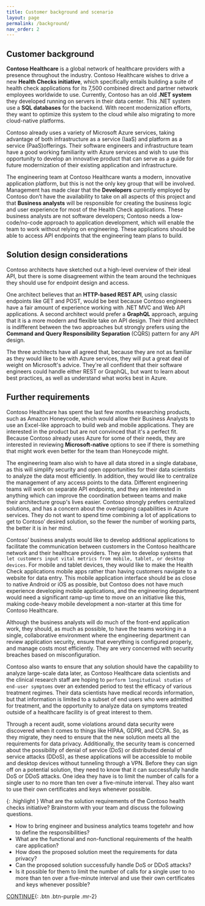 ```yaml
---
title: Customer background and scenario
layout: page
permalink: /background/
nav_order: 2
---
```


## Customer background
**Contoso Healthcare** is a global network of healthcare providers with a presence throughout the industry. Contoso Healthcare wishes to drive a new **Health Checks initiative**, which specifically entails building a suite of health check applications for its 7,500 combined direct and partner network employees worldwide to use. Currently, Contoso has an old **.NET system** they developed running on servers in their data center. This .NET system use a **SQL databases** for the backend. With recent modernization efforts, they want to optimize this system to the cloud while also migrating to more cloud-native platforms.

Contoso already uses a variety of Microsoft Azure services, taking advantage of both infrastructure as a service (IaaS) and platform as a service (PaaS)offerings. Their software engineers and infrastructure team have a good working familiarity with Azure services and wish to use this opportunity to develop an innovative product that can serve as a guide for future modernization of their existing application and infrastructure.

The engineering team at Contoso Healthcare wants a modern, innovative application platform, but this is not the only key group that will be involved. Management has made clear that the **Developers** currently employed by Contoso don’t have the availability to take on all aspects of this project and that **Business analysts** will be responsible for creating the business logic and user experience for most of the Health Check applications. These business analysts are not software developers; Contoso needs a low-code/no-code approach to application development, which will enable the team to work without relying on engineering. These applications should be able to access API endpoints that the engineering team plans to build.


## Solution design considerations
Contoso architects have sketched out a high-level overview of their ideal API, but there is some disagreement within the team around the techniques they should use for endpoint design and access. 

One architect believes that an **HTTP-based REST API**, using classic endpoints like GET and POST, would be best because Contoso engineers have a fair amount of experience working with .NET MVC and Web API applications. 
A second architect would prefer a **GraphQL** approach, arguing that it is a more modern and flexible take on API design. 
Their third architect is indifferent between the two approaches but strongly prefers using the **Command and Query Responsibility Separation** (CQRS) pattern for any API design. 

The three architects have all agreed that, because they are not as familiar as they would like to be with Azure services, they will put a great deal of weight on Microsoft's advice. They're all confident that their software engineers could handle either REST or GraphQL, but want to learn about best practices, as well as understand what works best in Azure.


## Further requirements
Contoso Healthcare has spent the last few months researching products, such as Amazon Honeycode, which would allow their Business Analysts to use an Excel-like approach to build web and mobile applications. They are interested in the product but are not convinced that it's a perfect fit. Because Contoso already uses Azure for some of their needs, they are interested in reviewing **Microsoft-native** options to see if there is something that might work even better for the team than Honeycode might. 

The engineering team also wish to have all data stored in a single database, as this will simplify security and open opportunities for their data scientists to analyze the data most efficiently. In addition, they would like to centralize the management of any access points to the data. Different engineering teams will work on separate API endpoints, and they are interested in anything which can improve the coordination between teams and make their architecture group's lives easier. Contoso strongly prefers centralized solutions, and has a concern about the overlapping capabilities in Azure services. They do not want to spend time combining a lot of applications to get to Contoso’ desired solution, so the fewer the number of working parts, the better it is in her mind.

Contoso’ business analysts would like to develop additional applications to facilitate the communication between customers in the Contoso healthcare network and their healthcare providers. They aim to develop systems that `let customers input vital metrics from mobile, tablet, or desktop devices`. For mobile and tablet devices, they would like to make the Health Check applications mobile apps rather than having customers navigate to a website for data entry. This mobile application interface should be as close to native Android or iOS as possible, but Contoso does not have much experience developing mobile applications, and the engineering department would need a significant ramp-up time to move on an initiative like this, making code-heavy mobile development a non-starter at this time for Contoso Healthcare.

Although the business analysts will do much of the front-end application work, they should, as much as possible, to have the teams working in a single, collaborative environment where the engineering department can review application security, ensure that everything is configured properly, and manage costs most efficiently. They are very concerned with security breaches based on misconfiguration.

Contoso also wants to ensure that any solution should have the capability to analyze large-scale data later, as Contoso Healthcare data scientists and the clinical research staff are hoping to `perform longitudinal studies of end-user symptoms` over an extended period to test the efficacy of various treatment regimes. Their data scientists have medical records information, but that information is limited to a subset of end users who were admitted for treatment, and the opportunity to analyze data on symptoms treated outside of a healthcare facility is of great interest to them.

Through a recent audit, some violations around data security were discovered when it comes to things like HIPAA, GDPR, and CCPA. So, as they migrate, they need to ensure that the new solution meets all the requirements for data privacy. Additionally, the security team is concerned about the possibility of denial of service (DoS) or distributed denial of service attacks (DDoS), as these applications will be accessible to mobile and desktop devices without tunneling through a VPN. Before they can sign off on a potential solution, they need to know that it can successfully handle DoS or DDoS attacks. One idea they have is to limit the number of calls for a single user to no more than ten over a five-minute interval. They also want to use their own certificates and keys whenever possible.

{: .highlight }
What are the solution requirements of the Contoso health checks initiative? Brainstorm with your team and discuss the following questions.

- How to bring engineer and business analytics teams togetehr and how to define the responsibilities?
- What are the functional and non-functional requirements of the health care application? 
- How does the proposed solution meet the requirements for data privacy?
- Can the proposed solution successfully handle DoS or DDoS attacks?
- Is it possible for them to limit the number of calls for a single user to no more than ten over a five-minute interval and use their own certificates and keys whenever possible?

[CONTINUE](https://felihong.github.io/taw-power-apps-power-platform/backend_architecture/){: .btn .btn-purple .mr-2}
